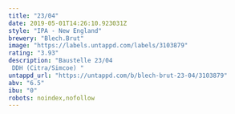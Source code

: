 ```yaml
---
title: "23/04"
date: 2019-05-01T14:26:10.923031Z
style: "IPA - New England"
brewery: "Blech.Brut"
image: "https://labels.untappd.com/labels/3103879"
rating: "3.93"
description: "Baustelle 23/04  DDH (Citra/Simcoe) "
untappd_url: "https://untappd.com/b/blech-brut-23-04/3103879"
abv: "6.5"
ibu: "0"
robots: noindex,nofollow
---
```

